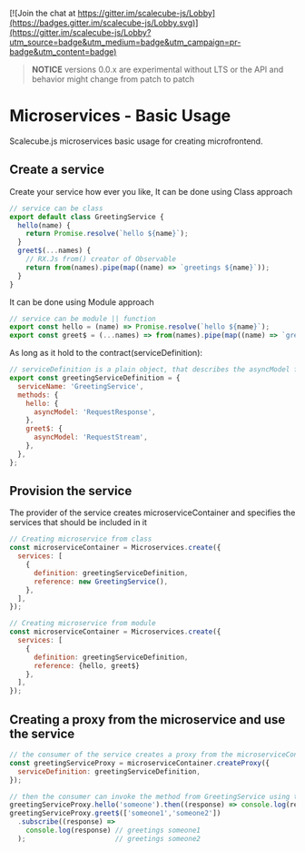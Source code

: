 <!-- prettier-ignore -->

[![Join the chat at https://gitter.im/scalecube-js/Lobby](https://badges.gitter.im/scalecube-js/Lobby.svg)](https://gitter.im/scalecube-js/Lobby?utm_source=badge&utm_medium=badge&utm_campaign=pr-badge&utm_content=badge)

> **NOTICE** versions 0.0.x are experimental without LTS or the API and behavior might change from patch to patch

# Microservices - Basic Usage

Scalecube.js microservices basic usage for creating microfrontend.


## Create a service
Create your service how ever you like,
It can be done using Class approach
```javascript
// service can be class
export default class GreetingService {
  hello(name) {
    return Promise.resolve(`hello ${name}`);
  }
  greet$(...names) {
    // RX.Js from() creator of Observable
    return from(names).pipe(map((name) => `greetings ${name}`));
  }
}
```
It can be done using Module approach
```javascript
// service can be module || function
export const hello = (name) => Promise.resolve(`hello ${name}`);
export const greet$ = (...names) => from(names).pipe(map((name) => `greetings ${name}`));
```
As long as it hold to the contract(serviceDefinition):
```javascript
// serviceDefinition is a plain object, that describes the asyncModel for each method, that you want to use within your microfrontend
export const greetingServiceDefinition = {
  serviceName: 'GreetingService',
  methods: {
    hello: {
      asyncModel: 'RequestResponse',
    },
    greet$: {
      asyncModel: 'RequestStream',
    },
  },
};
```

## Provision the service
The provider of the service creates microserviceContainer and specifies the services that should be included in it
```javascript
// Creating microservice from class
const microserviceContainer = Microservices.create({
  services: [
    {
      definition: greetingServiceDefinition,
      reference: new GreetingService(),
    },
  ],
});
```

```javascript
// Creating microservice from module
const microserviceContainer = Microservices.create({
  services: [
    {
      definition: greetingServiceDefinition,
      reference: {hello, greet$}
    },
  ],
});
```
## Creating a proxy from the microservice and use the service

```javascript
// the consumer of the service creates a proxy from the microserviceContainer
const greetingServiceProxy = microserviceContainer.createProxy({
  serviceDefinition: greetingServiceDefinition,
});

// then the consumer can invoke the method from GreetingService using the proxy
greetingServiceProxy.hello('someone').then((response) => console.log(response)); // hello someone
greetingServiceProxy.greet$(['someone1','someone2'])
  .subscribe((response) => 
    console.log(response) // greetings someone1 
  );                      // greetings someone2
```



